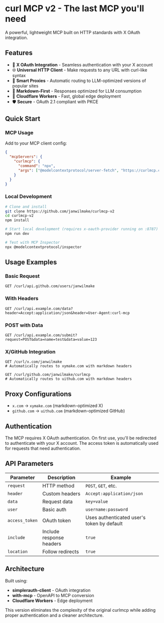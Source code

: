 # curl MCP v2 - The last MCP you'll need

A powerful, lightweight MCP built on HTTP standards with X OAuth integration.

## Features

- 🔐 **X OAuth Integration** - Seamless authentication with your X account
- 🌐 **Universal HTTP Client** - Make requests to any URL with curl-like syntax
- 🔄 **Smart Proxies** - Automatic routing to LLM-optimized versions of popular sites
- 📝 **Markdown-First** - Responses optimized for LLM consumption
- 🚀 **Cloudflare Workers** - Fast, global edge deployment
- 🛡️ **Secure** - OAuth 2.1 compliant with PKCE

## Quick Start

### MCP Usage

Add to your MCP client config:

```json
{
  "mcpServers": {
    "curlmcp": {
      "command": "npx",
      "args": ["@modelcontextprotocol/server-fetch", "https://curlmcp.com/mcp"]
    }
  }
}
```

### Local Development

```bash
# Clone and install
git clone https://github.com/janwilmake/curlmcp-v2
cd curlmcp-v2
npm install

# Start local development (requires x-oauth-provider running on :8787)
npm run dev

# Test with MCP Inspector
npx @modelcontextprotocol/inspector
```

## Usage Examples

### Basic Request
```
GET /curl/api.github.com/users/janwilmake
```

### With Headers
```
GET /curl/api.example.com/data?header=Accept:application/json&header=User-Agent:curl-mcp
```

### POST with Data
```
GET /curl/api.example.com/submit?request=POST&data=name=test&data=value=123
```

### X/GitHub Integration
```
GET /curl/x.com/janwilmake
# Automatically routes to xymake.com with markdown headers

GET /curl/github.com/janwilmake/curlmcp
# Automatically routes to uithub.com with markdown headers
```

## Proxy Configurations

- `x.com` → `xymake.com` (markdown-optimized X)
- `github.com` → `uithub.com` (markdown-optimized GitHub)

## Authentication

The MCP requires X OAuth authentication. On first use, you'll be redirected to authenticate with your X account. The access token is automatically used for requests that need authentication.

## API Parameters

| Parameter | Description | Example |
|-----------|-------------|---------|
| `request` | HTTP method | `POST`, `GET`, etc. |
| `header` | Custom headers | `Accept:application/json` |
| `data` | Request data | `key=value` |
| `user` | Basic auth | `username:password` |
| `access_token` | OAuth token | Uses authenticated user's token by default |
| `include` | Include response headers | `true` |
| `location` | Follow redirects | `true` |

## Architecture

Built using:
- **simplerauth-client** - OAuth integration
- **with-mcp** - OpenAPI to MCP conversion
- **Cloudflare Workers** - Edge deployment

This version eliminates the complexity of the original curlmcp while adding proper authentication and a cleaner architecture.